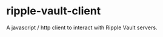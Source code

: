 ripple-vault-client
===================

A javascript / http client to interact with Ripple Vault servers.

